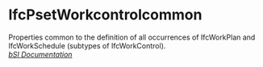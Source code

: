 IfcPsetWorkcontrolcommon
========================
Properties common to the definition of all occurrences of IfcWorkPlan and
IfcWorkSchedule (subtypes of IfcWorkControl).  
[ _bSI
Documentation_](https://standards.buildingsmart.org/IFC/DEV/IFC4_2/FINAL/HTML/schema/ifcprocessextension/pset/pset_workcontrolcommon.htm)


